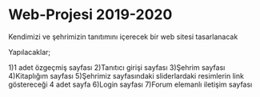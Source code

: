 # Web-Projesi 2019-2020
Kendimizi ve şehrimizin tanıtımını içerecek bir web sitesi tasarlanacak

Yapılacaklar;

1)1 adet özgeçmiş sayfası
2)Tanıtıcı girişi sayfası
3)Şehrim sayfası
4)Kitaplığım sayfası
5)Şehrimiz sayfasındaki sliderlardaki resimlerin link göstereceği 4 adet sayfa
6)Login sayfası
7)Forum elemanlı iletişim sayfası
